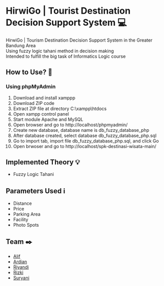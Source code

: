 # HirwiGo | Tourist Destination Decision Support System :computer:
HirwiGo | Tourism Destination Decision Support System in the Greater Bandung Area <br>
Using fuzzy logic tahani method in decision making <br>
Intended to fulfill the big task of Informatics Logic course

## How to Use? :memo:
### Using phpMyAdmin
1. Download and install xamppp
2. Download ZIP code
3. Extract ZIP file at directory C:\xampp\htdocs
4. Open xampp control panel
5. Start module Apache and MySQL 
6. Open browser and go to http://localhost/phpmyadmin/
7. Create new database, database name is db_fuzzy_database_php
8. After database created, select database db_fuzzy_database_php.sql
9. Go to import tab, import file db_fuzzy_database_php.sql, and click Go
10. Open brwoser and go to http://localhost/spk-destinasi-wisata-main/

## Implemented Theory :bulb:
- Fuzzy Logic Tahani

## Parameters Used :information_source:
- Distance
- Price
- Parking Area
- Facility
- Photo Spots

## Team :black_nib:
- [Alif](https://www.instagram.com/frappuccinogaze/)
- [Ardian](https://www.instagram.com/not_ardian_hilman/)
- [Riyandi](https://github.com/riyandifirman)
- [Rizki](https://github.com/RizkiWahyudie)
- [Suryani](https://www.instagram.com/sles1401/)
